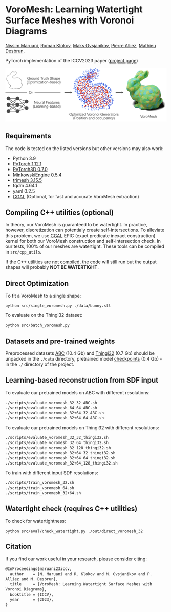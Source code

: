 # VoroMesh: Learning Watertight Surface Meshes with Voronoi Diagrams
[Nissim Maruani](https://nissmar.github.io), [Roman Klokov](https://scholar.google.ru/citations?user=LzkFOcoAAAAJ&hl=ru), [Maks Ovsjanikov](https://www.lix.polytechnique.fr/~maks/), [Pierre Alliez](https://team.inria.fr/titane/pierre-alliez/), [Mathieu Desbrun](https://pages.saclay.inria.fr/mathieu.desbrun/).


PyTorch implementation of the ICCV2023 paper ([project page](https://nissmar.github.io/voromesh.github.io/))



<img src='banner.png' />

## Requirements

The code is tested on the listed versions but other versions may also work:

- Python 3.9
- [PyTorch 1.12.1](https://pytorch.org/get-started/locally/)
- [PyTorch3D 0.7.0](https://github.com/facebookresearch/pytorch3d/blob/main/INSTALL.md)
- [MinkowskiEngine 0.5.4](https://github.com/NVIDIA/MinkowskiEngine#anaconda)
- [trimesh 3.15.5](https://trimsh.org/install.html)
- tqdm 4.64.1
- yaml 0.2.5
- [CGAL](https://www.cgal.org) (Optional, for fast and accurate VoroMesh extraction)

## Compiling C++ utilities (optional)

In theory, our VoroMesh is guaranteed to be watertight. In practice, however, discretization can potentialy create self-intersections. To alleviate this problem, we use [CGAL](https://www.cgal.org) EPIC (exact predicate inexact construction) kernel for both our VoroMesh construction and self-intersection check. In our tests, 100% of our meshes are watertight. These tools can be compiled in `src/cpp_utils`.  

If the C++ utilities are not compiled, the code will still run but the output shapes will probably **NOT BE WATERTIGHT**.

## Direct Optimization

To fit a VoroMesh to a single shape:

```
python src/single_voromesh.py ./data/bunny.stl
```

To evaluate on the Thingi32 dataset:

```
python src/batch_voromesh.py
```


## Datasets and pre-trained weights

Preprocessed datasets [ABC](https://drive.google.com/file/d/1YwF-iUfvKTRaR1ZNyQ_TX2IIN597LeGK/view?usp=drive_link) (10.4 Gb) and [Thingi32](https://drive.google.com/file/d/1V77k18e8yQpyzvmBIhtpZIXNfPpi6Zmg/view?usp=drive_link) (0.7 Gb) should be unpacked in the `./data` directory, pretrained model [checkpoints](https://drive.google.com/file/d/1Rw06bM-t88azkwoq6NtTVtJ4h7TVpdLs/view?usp=drive_link) (0.4 Gb) - in the `./` directory of the project.



## Learning-based reconstruction from SDF input


To evaluate our pretrained models on ABC with different resolutions:
```
./scripts/evaluate_voromesh_32_32_ABC.sh
./scripts/evaluate_voromesh_64_64_ABC.sh
./scripts/evaluate_voromesh_32+64_32_ABC.sh
./scripts/evaluate_voromesh_32+64_64_ABC.sh
```

To evaluate our pretrained models on Thingi32 with different resolutions:
```
./scripts/evaluate_voromesh_32_32_thingi32.sh
./scripts/evaluate_voromesh_32_64_thingi32.sh
./scripts/evaluate_voromesh_32_128_thingi32.sh
./scripts/evaluate_voromesh_32+64_32_thingi32.sh
./scripts/evaluate_voromesh_32+64_64_thingi32.sh
./scripts/evaluate_voromesh_32+64_128_thingi32.sh
```

 To train with different input SDF resolutions:
 ```
./scripts/train_voromesh_32.sh
./scripts/train_voromesh_64.sh
./scripts/train_voromesh_32+64.sh
```
## Watertight check (requires C++ utilities)

To check for watertightness:

```
python src/eval/check_watertight.py ./out/direct_voromesh_32
```


## Citation
If you find our work useful in your research, please consider citing:

	@InProceedings{maruani23iccv,
	  author    = {N. Maruani and R. Klokov and M. Ovsjanikov and P. Alliez and M. Desbrun},
	  title     = {VoroMesh: Learning Watertight Surface Meshes with Voronoi Diagrams},
	  booktitle = {ICCV},
	  year      = {2023},
	}
